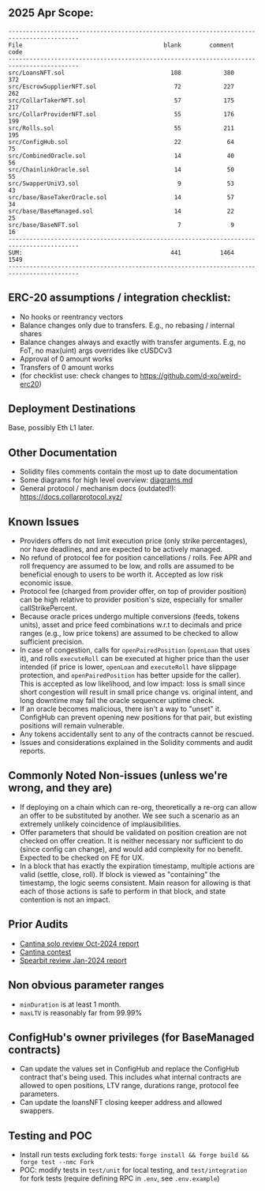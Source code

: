 ## 2025 Apr Scope:

```
------------------------------------------------------------------------------------------
File                                        blank        comment           code
------------------------------------------------------------------------------------------
src/LoansNFT.sol                              108            380            372
src/EscrowSupplierNFT.sol                      72            227            262
src/CollarTakerNFT.sol                         57            175            217
src/CollarProviderNFT.sol                      55            176            199
src/Rolls.sol                                  55            211            195
src/ConfigHub.sol                              22             64             75
src/CombinedOracle.sol                         14             40             56
src/ChainlinkOracle.sol                        14             50             55
src/SwapperUniV3.sol                            9             53             43
src/base/BaseTakerOracle.sol                   14             57             34
src/base/BaseManaged.sol                       14             22             25
src/base/BaseNFT.sol                            7              9             16
------------------------------------------------------------------------------------------
SUM:                                          441           1464           1549
------------------------------------------------------------------------------------------
```

## ERC-20 assumptions / integration checklist: 
- No hooks or reentrancy vectors
- Balance changes only due to transfers. E.g., no rebasing / internal shares
- Balance changes always and exactly with transfer arguments. E.g, no FoT, no max(uint) args overrides like cUSDCv3
- Approval of 0 amount works
- Transfers of 0 amount works
- (for checklist use: check changes to https://github.com/d-xo/weird-erc20)

## Deployment Destinations
Base, possibly Eth L1 later.

## Other Documentation
- Solidity files comments contain the most up to date documentation 
- Some diagrams for high level overview: [diagrams.md](diagrams.md) 
- General protocol / mechanism docs (outdated!): https://docs.collarprotocol.xyz/

## Known Issues
- Providers offers do not limit execution price (only strike percentages), nor have deadlines, and are expected to be actively managed.
- No refund of protocol fee for position cancellations / rolls. Fee APR and roll frequency are assumed to be low, and rolls are assumed to be beneficial enough to users to be worth it. Accepted as low risk economic issue.
- Protocol fee (charged from provider offer, on top of provider position) can be high relative to provider position's size, especially for smaller callStrikePercent.  
- Because oracle prices undergo multiple conversions (feeds, tokens units), asset and price feed combinations w.r.t to decimals and price ranges (e.g., low price tokens) are assumed to be checked to allow sufficient precision.
- In case of congestion, calls for `openPairedPosition` (`openLoan` that uses it), and rolls `executeRoll` can be executed at higher price than the user intended (if price is lower, `openLoan` and `executeRoll` have slippage protection, and `openPairedPosition` has better upside for the caller). This is accepted as low likelihood, and low impact: loss is small since short congestion will result in small price change vs. original intent, and long downtime may fail the oracle sequencer uptime check.
- If an oracle becomes malicious, there isn't a way to "unset" it. ConfigHub can prevent opening new positions for that pair, but existing positions will remain vulnerable.
- Any tokens accidentally sent to any of the contracts cannot be rescued.
- Issues and considerations explained in the Solidity comments and audit reports.
 
## Commonly Noted Non-issues (unless we're wrong, and they are)
- If deploying on a chain which can re-org, theoretically a re-org can allow an offer to be substituted by another. We see such a scenario as an extremely unlikely coincidence of implausibilities.
- Offer parameters that should be validated on position creation are not checked on offer creation. It is neither necessary nor sufficient to do (since config can change), and would add complexity for no benefit. Expected to be checked on FE for UX.
- In a block that has exactly the expiration timestamp, multiple actions are valid (settle, close, roll). If block is viewed as "containing" the timestamp, the logic seems consistent. Main reason for allowing is that each of those actions is safe to perform in that block, and state contention is not an impact.

## Prior Audits
- [Cantina solo review Oct-2024 report](../audits/2024-oct-cantinacode-solo-1.pdf)
- [Cantina contest](../audits/2024-dec-cantina-competition.pdf)
- [Spearbit review Jan-2024 report](../audits/report-spearbit-collar-protocol-1226.pdf)

## Non obvious parameter ranges
- `minDuration` is at least 1 month.
- `maxLTV` is reasonably far from 99.99% 

## ConfigHub's owner privileges (for BaseManaged contracts)
- Can update the values set in ConfigHub and replace the ConfigHub contract that's being used. This includes what internal contracts are allowed to open positions, LTV range, durations range, protocol fee parameters.
- Can update the loansNFT closing keeper address and allowed swappers.

## Testing and POC
- Install run tests excluding fork tests: `forge install && forge build && forge test --nmc Fork`
- POC: modify tests in `test/unit` for local testing, and `test/integration` for fork tests (require defining RPC in `.env`, see `.env.example`)

